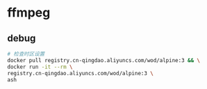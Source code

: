 # ffmpeg

## debug

```bash
# 检查时区设置
docker pull registry.cn-qingdao.aliyuncs.com/wod/alpine:3 && \
docker run -it --rm \
registry.cn-qingdao.aliyuncs.com/wod/alpine:3 \
ash
```
